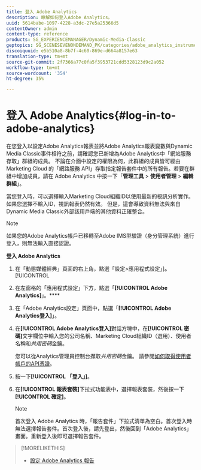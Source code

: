 ```yaml
---
title: 登入 Adobe Analytics
description: 瞭解如何登入Adobe Analytics。
uuid: 5614babe-1097-4228-a3dc-27e5a25366d5
contentOwner: admin
content-type: reference
products: SG_EXPERIENCEMANAGER/Dynamic-Media-Classic
geptopics: SG_SCENESEVENONDEMAND_PK/categories/adobe_analytics_instrumentation_kit
discoiquuid: e5b510a8-8b7f-4c60-869e-d664a8157e63
translation-type: tm+mt
source-git-commit: 2f7366a77c0fa5f3953721cdd5328123d9c2a052
workflow-type: tm+mt
source-wordcount: '354'
ht-degree: 35%

---
```



# 登入 Adobe Analytics{#log-in-to-adobe-analytics}

在您登入以設定Adobe Analytics報表並將Adobe Analytics報表變數與Dynamic Media Classic事件相符之前，請確認您已新增為Adobe Analytics中「網站服務存取」群組的成員。 不論在介面中設定的權限為何，此群組的成員皆可經由 Marketing Cloud 的「網路服務 API」存取指定報告套件中的所有報告。若要在群組中增加成員，請在 Adobe Analytics 中按一下「**管理工具** > **使用者管理** > **編輯群組**」。

當您登入時，可以選擇輸入Marketing Cloud組織ID以使用最新的視訊分析實作。 如果您選擇不輸入ID，視訊報表仍然有效。 但是，這會導致資料無法與來自Dynamic Media Classic外部該用戶端的其他資料正確整合。

>[!NOTE]
>
>如果您的Adobe Analytics帳戶已移轉至Adobe IMS型驗證（身分管理系統）進行登入，則無法輸入直接認證。

**登入 Adobe Analytics**

1. 在「動態媒體經典」頁面的右上角，點選「設定>應用程式設定」]**。**[!UICONTROL 
1. 在左窗格的「應用程式設定」下方，點選「**[!UICONTROL Adobe Analytics]**」。****
1. 在「Adobe Analytics設定」頁面中，點選「**[!UICONTROL Adobe Analytics登入]**」。
1. 在&#x200B;**[!UICONTROL Adobe Analytics登入]**&#x200B;對話方塊中，在&#x200B;**[!UICONTROL 密碼]**&#x200B;文字欄位中輸入您的公司名稱、Marketing Cloud組織ID（選用）、使用者名稱和&#x200B;*共用密碼*&#x200B;金鑰。

   您可以從Analytics管理員控制台擷取&#x200B;*共用密碼*&#x200B;金鑰。 請參閱[如何取得使用者帳戶的API憑證](https://github.com/AdobeDocs/analytics-2.0-apis/blob/master/create-oauth-client.md)。

1. 按一下&#x200B;**[!UICONTROL 「登入」]**。
1. 在&#x200B;**[!UICONTROL 報表套裝]**&#x200B;下拉式功能表中，選擇報表套裝，然後按一下&#x200B;**[!UICONTROL 確定]**。

   >[!NOTE]
   >
   >首次登入 Adobe Analytics 時，「報告套件」下拉式清單為空白。首次登入時無法選擇報告套件。首次登入後，請先登出，然後回到「Adobe Analytics」畫面。重新登入後即可選擇報告套件。

>[!MORELIKETHIS]
>
>* [設定 Adobe Analytics 報告](configuring-analytics-reports.md#configuring_adobe_analytics_reports)

